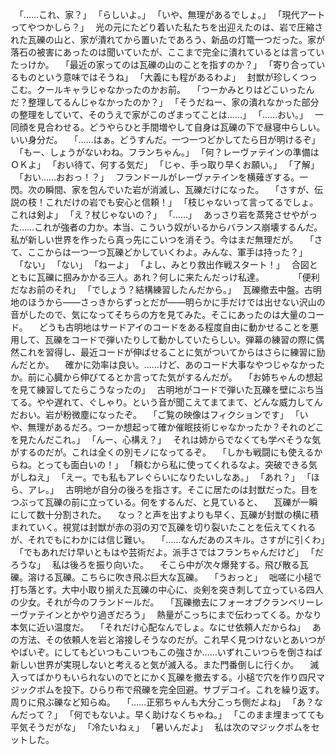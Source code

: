 　｢……これ、家？｣
　｢らしいよ。｣
　｢いや、無理があるでしょ。｣
　｢現代アートってやつかしら？｣
　光の元にたどり着いた私たちを出迎えたのは、岩で圧縮された瓦礫の山と、家が潰れてから置いたであろう、新品の灯篭一つだった。家が落石の被害にあったのは聞いていたが、ここまで完全に潰れているとは言っていたっけか。
　｢最近の家ってのは瓦礫の山のことを指すのか？｣
　｢寄り合っているものという意味ではそうね｣
　｢大義にも程があるわよ｣
　封獣が珍しくつっこむ。クールキャラじゃなかったのかお前。
　｢つーかみとりはどこいったんだ？整理してるんじゃなかったのか？｣
　｢そうだねー、家の潰れなかった部分の整理をしていて、そのうえで家がこのざまってことは……｣
　｢……おい。｣
　一同顔を見合わせる。どうやらひと手間増やして自身は瓦礫の下で昼寝中らしい。いい身分だ。
　｢……はぁ。どうすんだ。一つ一つどかしてたら日が明けるぞ｣
　｢もー、しょうがないわね。フランちゃん。｣
　｢何？レーヴァテインの準備はＯＫよ｣
　｢おい待て、何する気だ｣
　｢じゃ、手っ取り早くお願い。｣
　｢了解｣
　｢おい……おおっ！？｣
　フランドールがレーヴァテインを横薙ぎする。一閃。次の瞬間、家を包んでいた岩が消滅し、瓦礫だけになった。
　｢さすが、伝説の枝！これだけの岩でも安心と信頼！｣
　｢枝じゃないって言ってるでしょ。これは剣よ｣
　｢え？杖じゃないの？｣
　｢……｣
　あっさり岩を蒸発させやがった……これが強者の力か。本当、こういう奴がいるからバランス崩壊するんだ。私が新しい世界を作ったら真っ先にこいつを消そう。今はまだ無理だが。
　｢さて、ここからは一つ一つ瓦礫どかしていくわよ。みんな、軍手は持った？｣
　｢ない｣
　｢ない｣
　｢ねーよ｣
　｢よし、みとり救出作戦スタート！｣
　合図とともに瓦礫に掴みかかる三人。あれ？何しに来たんだっけ私達。
　
　
　｢便利だなお前のそれ｣
　｢でしょう？結構練習したんだから。｣
　瓦礫撤去中盤。古明地のほうから――さっきからずっとだが――明らかに手だけでは出せない沢山の音がしたので、気になってそちらの方を見てみた。そこにあったのは大量のコード。
　どうも古明地はサードアイのコードをある程度自由に動かせることを悪用して、瓦礫をコードで弾いたりして動かしていたらしい。弾幕の練習の際に偶然これを習得し、最近コードが伸ばせることに気がついてからはさらに練習に励んだとか。
　確かに効率は良い。……けど、あのコード大事なやつじゃなかったか。前に心臓から伸びてるとか言ってた気がするんだが。
　｢お姉ちゃんの想起を見て練習してたらこうなったの｣
　古明地がコードで弾いた瓦礫を壁にぶち当てる。やや遅れて、ぐしゃり。という音が聞こえてまてまて、どんな威力してんだおい。岩が粉微塵になったぞ。
　｢ご覧の映像はフィクションです｣
　｢いや、無理があるだろ。つーか想起って確か催眠技術じゃなかったか？それのどこを見たんだこれ。｣
　｢んー、心構え？｣
　それは姉からでなくても学べそうな気がするのだが。これは全くの別モノになってるぞ。
　｢しかも戦闘にも使えるからね。とっても面白いの！｣
　｢頼むから私に使ってくれるなよ。突破できる気がしねえ｣
　｢えー。でも私もアレぐらいになりたいしなあ。｣
　｢あれ？｣
　｢ほら、アレ。｣
　古明地が自分の後ろを指さす。そこに居たのは封獣だった。目をつぶって瓦礫の前に立っている。何をするんだ、と見ていると、
　瓦礫が一瞬にして数十分割された。
　なっ？と声を出すよりも早く、瓦礫が封獣の横に積まれていく。視覚は封獣が赤の羽の刃で瓦礫を切り裂いたことを伝えてくれるが、それでもにわかには信じ難い。
　｢……なんだあのスキル。さすがに引くわ｣
　｢でもあれだけ早いともはや芸術だよ。派手さではフランちゃんだけど｣
　｢だろうな｣
　私は後ろを振り向いた。
　そこら中が次々爆発する。飛び散る瓦礫。溶ける瓦礫。こちらに吹き飛ぶ巨大な瓦礫。
　｢うおっと｣
　咄嗟に小槌で打ち落とす。大中小取り揃えた瓦礫の中心に、炎剣を突き刺して立っている四人の少女。それが今のフランドールだ。
　｢瓦礫撤去にフォーオブクランベリーレーヴァテインとかやり過ぎだろう｣
　熱量がこっちにまで伝わってくる。かなり本気に近い温度だ。
　｢それだけ心配なんでしょ。なにせ依頼人だからね｣
　あの方法、その依頼人を岩と溶接しそうなのだが。これ早く見つけないとあいつがやばいぞ。にしてもどいつもこいつもこの強さか……いずれこいつらを倒さねば新しい世界が実現しないと考えると気が滅入る。また門番倒しに行くか。
　滅入ってばかりもいられないのでとにかく瓦礫を撤去する。小槌で穴を作り四尺マジックボムを投下。ひらり布で飛礫を完全回避。サブデコイ。これを繰り返す。周りに飛ぶ礫など知らぬ。
　｢……正邪ちゃんも大分こっち側だよね｣
　｢あ？なんだって？｣
　｢何でもないよ。早く助けなくちゃね。｣
　｢このまま埋まってても平気そうだがな｣
　｢冷たいねぇ｣
　｢暑いんだよ｣
　私は次のマジックボムをセットした。